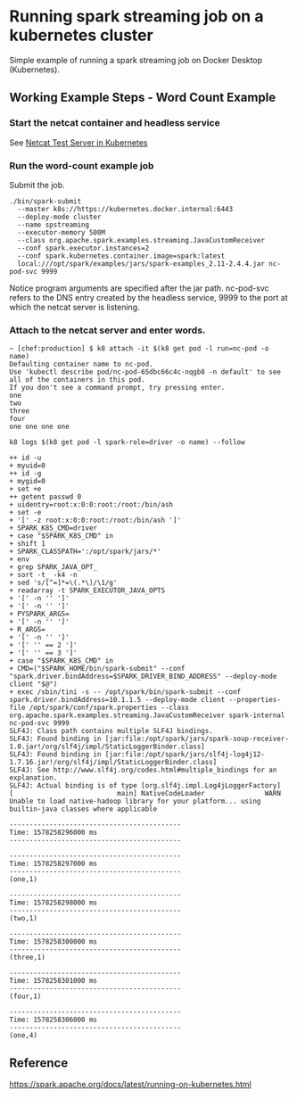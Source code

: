 Running spark streaming job on a kubernetes cluster
===================================================
Simple example of running a spark streaming job on Docker Desktop (Kubernetes).

Working Example Steps - Word Count Example 
------------------------------------------
### Start the netcat container and headless service
See [Netcat Test Server in Kubernetes](netcat_test_server.md)

### Run the word-count example job
Submit the job.

```
./bin/spark-submit      
  --master k8s://https://kubernetes.docker.internal:6443      
  --deploy-mode cluster      
  --name spstreaming 
  --executor-memory 500M   
  --class org.apache.spark.examples.streaming.JavaCustomReceiver      
  --conf spark.executor.instances=2      
  --conf spark.kubernetes.container.image=spark:latest      
  local:///opt/spark/examples/jars/spark-examples_2.11-2.4.4.jar nc-pod-svc 9999
  ```

Notice program arguments are specified after the jar path.  nc-pod-svc refers to the DNS entry created by the headless service, 9999 to the port at which the netcat server is listening.

### Attach to the netcat server and enter words.
```
~ [chef:production] $ k8 attach -it $(k8 get pod -l run=nc-pod -o name)
Defaulting container name to nc-pod.
Use 'kubectl describe pod/nc-pod-65dbc66c4c-nqgb8 -n default' to see all of the containers in this pod.
If you don't see a command prompt, try pressing enter.
one
two
three
four
one one one one
```


```
k8 logs $(k8 get pod -l spark-role=driver -o name) --follow

++ id -u
+ myuid=0
++ id -g
+ mygid=0
+ set +e
++ getent passwd 0
+ uidentry=root:x:0:0:root:/root:/bin/ash
+ set -e
+ '[' -z root:x:0:0:root:/root:/bin/ash ']'
+ SPARK_K8S_CMD=driver
+ case "$SPARK_K8S_CMD" in
+ shift 1
+ SPARK_CLASSPATH=':/opt/spark/jars/*'
+ env
+ grep SPARK_JAVA_OPT_
+ sort -t_ -k4 -n
+ sed 's/[^=]*=\(.*\)/\1/g'
+ readarray -t SPARK_EXECUTOR_JAVA_OPTS
+ '[' -n '' ']'
+ '[' -n '' ']'
+ PYSPARK_ARGS=
+ '[' -n '' ']'
+ R_ARGS=
+ '[' -n '' ']'
+ '[' '' == 2 ']'
+ '[' '' == 3 ']'
+ case "$SPARK_K8S_CMD" in
+ CMD=("$SPARK_HOME/bin/spark-submit" --conf "spark.driver.bindAddress=$SPARK_DRIVER_BIND_ADDRESS" --deploy-mode client "$@")
+ exec /sbin/tini -s -- /opt/spark/bin/spark-submit --conf spark.driver.bindAddress=10.1.1.5 --deploy-mode client --properties-file /opt/spark/conf/spark.properties --class org.apache.spark.examples.streaming.JavaCustomReceiver spark-internal nc-pod-svc 9999
SLF4J: Class path contains multiple SLF4J bindings.
SLF4J: Found binding in [jar:file:/opt/spark/jars/spark-soup-receiver-1.0.jar!/org/slf4j/impl/StaticLoggerBinder.class]
SLF4J: Found binding in [jar:file:/opt/spark/jars/slf4j-log4j12-1.7.16.jar!/org/slf4j/impl/StaticLoggerBinder.class]
SLF4J: See http://www.slf4j.org/codes.html#multiple_bindings for an explanation.
SLF4J: Actual binding is of type [org.slf4j.impl.Log4jLoggerFactory]
[                          main] NativeCodeLoader               WARN  Unable to load native-hadoop library for your platform... using builtin-java classes where applicable

-------------------------------------------
Time: 1578258296000 ms
-------------------------------------------

-------------------------------------------
Time: 1578258297000 ms
-------------------------------------------
(one,1)

-------------------------------------------
Time: 1578258298000 ms
-------------------------------------------
(two,1)

-------------------------------------------
Time: 1578258300000 ms
-------------------------------------------
(three,1)

-------------------------------------------
Time: 1578258301000 ms
-------------------------------------------
(four,1)

-------------------------------------------
Time: 1578258306000 ms
-------------------------------------------
(one,4)
```



Reference
---------
https://spark.apache.org/docs/latest/running-on-kubernetes.html

